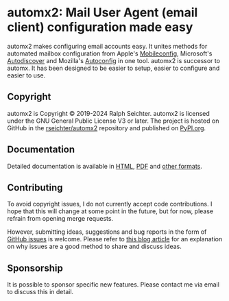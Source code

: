 # automx2: Mail User Agent (email client) configuration made easy

automx2 makes configuring email accounts easy. It unites methods for automated mailbox configuration from Apple's
[Mobileconfig](https://support.apple.com/de-de/guide/profile-manager/pmdbd71ebc9/mac), Microsoft's
[Autodiscover](https://docs.microsoft.com/de-de/exchange/architecture/client-access/autodiscover?view=exchserver-2019)
and Mozilla's [Autoconfig](https://developer.mozilla.org/de/docs/Mozilla/Thunderbird/Autokonfiguration) in one tool.
automx2 is successor to automx. It has been designed to be easier to setup, easier to configure and easier to use.

## Copyright

automx2 is Copyright © 2019-2024 Ralph Seichter.
automx2 is licensed under the GNU General Public License V3 or later. The project is hosted on GitHub in the
[rseichter/automx2](https://github.com/rseichter/automx2) repository and published on
[PyPI.org](https://pypi.org/project/automx2/).

## Documentation

Detailed documentation is available in [HTML](https://rseichter.github.io/automx2/),
[PDF](https://github.com/rseichter/automx2/blob/master/docs/automx2.pdf) and
[other formats](https://github.com/rseichter/automx2/blob/master/docs).

## Contributing

To avoid copyright issues, I do not currently accept code contributions. I hope that this will change at some point
in the future, but for now, please refrain from opening merge requests.

However, submitting ideas, suggestions and bug reports in the form of
[GitHub issues](https://github.com/rseichter/automx2/issues) is welcome. Please refer to
[this blog article](https://about.gitlab.com/blog/2016/03/03/start-with-an-issue/) for an explanation on why issues
are a good method to share and discuss ideas.

## Sponsorship

It is possible to sponsor specific new features. Please contact me via email to discuss this in detail.
